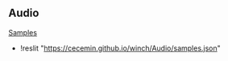 ## Audio

[Samples](samples.json)

+ !reslit "https://cecemin.github.io/winch/Audio/samples.json"


